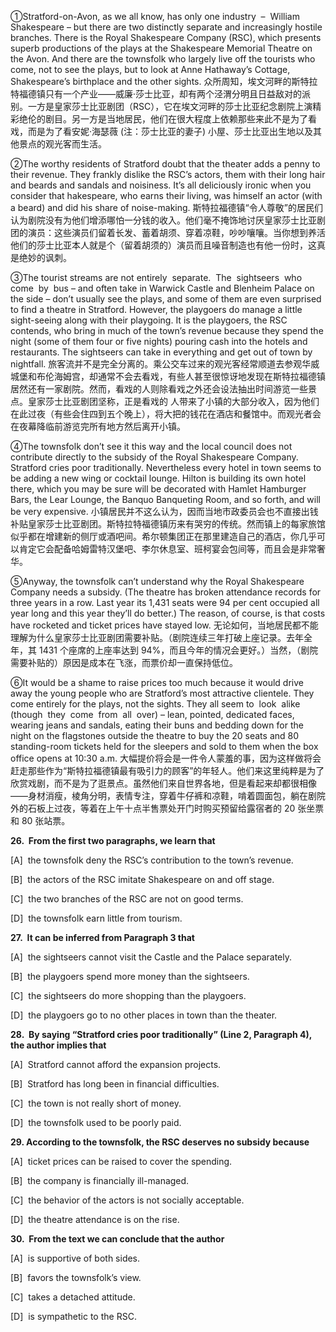 ①Stratford-on-Avon, as we all know, has only one industry  –  William Shakespeare – but there are two distinctly separate and increasingly hostile branches. There is the Royal Shakespeare Company (RSC), which presents superb productions of the plays at the Shakespeare Memorial Theatre on the Avon. And there are the townsfolk who largely live off the tourists who come, not to see the plays, but to look at Anne Hathaway’s Cottage, Shakespeare’s birthplace and the other sights.
众所周知，埃文河畔的斯特拉特福德镇只有一个产业——威廉·莎士比亚，却有两个泾渭分明且日益敌对的派别。一方是皇家莎士比亚剧团（RSC），它在埃文河畔的莎士比亚纪念剧院上演精彩绝伦的剧目。另一方是当地居民，他们在很大程度上依赖那些来此不是为了看戏，而是为了看安妮·海瑟薇 (注：莎士比亚的妻子) 小屋、莎士比亚出生地以及其他景点的观光客而生活。

②The worthy residents of Stratford doubt that the theater adds a penny to their revenue. They frankly dislike the RSC’s actors, them with their long hair and beards and sandals and noisiness. It’s all deliciously ironic when you consider that hakespeare, who earns their living, was himself an actor (with a beard) and did his share of noise-making.
斯特拉福德镇“令人尊敬”的居民们认为剧院没有为他们增添哪怕一分钱的收入。他们毫不掩饰地讨厌皇家莎士比亚剧团的演员：这些演员们留着长发、蓄着胡须、穿着凉鞋，吵吵嚷嚷。当你想到养活他们的莎士比亚本人就是个（留着胡须的）演员而且噪音制造也有他一份时，这真是绝妙的讽刺。

③The tourist streams are not entirely  separate.  The  sightseers  who  come  by  bus – and often take in Warwick Castle and Blenheim Palace on the side – don’t usually see the plays, and some of them are even surprised to find a theatre in Stratford. However, the playgoers do manage a little sight-seeing along with their playgoing. It is the playgoers, the RSC contends, who bring in much of the town’s revenue because they spend the night (some of them four or five nights) pouring cash into the hotels and restaurants. The sightseers can take in everything and get out of town by nightfall.
旅客流并不是完全分离的。乘公交车过来的观光客经常顺道去参观华威城堡和布伦海姆宫，却通常不会去看戏，有些人甚至很惊讶地发现在斯特拉福德镇居然还有一家剧院。然而，看戏的人则除看戏之外还会设法抽出时间游览一些景点。皇家莎士比亚剧团坚称，正是看戏的
人带来了小镇的大部分收入，因为他们在此过夜（有些会住四到五个晚上），将大把的钱花在酒店和餐馆中。而观光者会在夜幕降临前游览完所有地方然后离开小镇。

④The townsfolk don’t see it this way and the local council does not contribute directly to the subsidy of the Royal Shakespeare Company. Stratford cries poor traditionally. Nevertheless every hotel in town seems to be adding a new wing or cocktail lounge. Hilton is building its own hotel there, which you may be sure will be decorated with Hamlet Hamburger Bars, the Lear Lounge, the Banquo Banqueting Room, and so forth, and will be very expensive.
小镇居民并不这么认为，因而当地市政委员会也不直接出钱补贴皇家莎士比亚剧团。斯特拉特福德镇历来有哭穷的传统。然而镇上的每家旅馆似乎都在增建新的侧厅或酒吧间。希尔顿集团正在那里建造自己的酒店，你几乎可以肯定它会配备哈姆雷特汉堡吧、李尔休息室、班柯宴会包间等，而且会是非常奢华。

⑤Anyway, the townsfolk can’t understand why the Royal Shakespeare Company needs a subsidy. (The theatre has broken attendance records for three years in a row. Last year its 1,431 seats were 94 per cent occupied all year long and this year they’ll do better.) The reason, of course, is that costs have rocketed and ticket prices have stayed low.
无论如何，当地居民都不能理解为什么皇家莎士比亚剧团需要补贴。（剧院连续三年打破上座记录。去年全年，其 1431 个座席的上座率达到 94%，而且今年的情况会更好。）当然，（剧院需要补贴的）原因是成本在飞涨，而票价却一直保持低位。

⑥It would be a shame to raise prices too much because it would drive away the young people who are Stratford’s most attractive clientele. They come entirely for the plays, not the sights. They all seem to  look  alike  (though  they  come  from  all  over) – lean, pointed, dedicated faces, wearing jeans and sandals, eating their buns and bedding down for the night on the flagstones outside the theatre to buy the 20 seats and 80 standing-room tickets held for the sleepers and sold to them when the box office opens at 10:30 a.m.
大幅提价将会是一件令人蒙羞的事，因为这样做将会赶走那些作为“斯特拉福德镇最有吸引力的顾客”的年轻人。他们来这里纯粹是为了欣赏戏剧，而不是为了逛景点。虽然他们来自世界各地，但是看起来却都很相像——身材消瘦，棱角分明，表情专注，穿着牛仔裤和凉鞋，啃着圆面包，躺在剧院外的石板上过夜，等着在上午十点半售票处开门时购买预留给露宿者的 20 张坐票和 80 张站票。

**26.  From the first two paragraphs, we learn that**

[A]  the townsfolk deny the RSC’s contribution to the town’s revenue.

[B]  the actors of the RSC imitate Shakespeare on and off stage.

[C]  the two branches of the RSC are not on good terms.

[D]  the townsfolk earn little from tourism.

**27.  It can be inferred from Paragraph 3 that**

[A]  the sightseers cannot visit the Castle and the Palace separately.

[B]  the playgoers spend more money than the sightseers.

[C]  the sightseers do more shopping than the playgoers.

[D]  the playgoers go to no other places in town than the theater.

**28.  By saying “Stratford cries poor traditionally” (Line 2, Paragraph 4), the author implies that**

[A]  Stratford cannot afford the expansion projects.

[B]  Stratford has long been in financial difficulties.

[C]  the town is not really short of money.

[D]  the townsfolk used to be poorly paid.

**29. According to the townsfolk, the RSC deserves no subsidy because**

[A]  ticket prices can be raised to cover the spending.

[B]  the company is financially ill-managed.

[C]  the behavior of the actors is not socially acceptable.

[D]  the theatre attendance is on the rise.

**30.  From the text we can conclude that the author**

[A]  is supportive of both sides.

[B]  favors the townsfolk’s view.

[C]  takes a detached attitude.

[D]  is sympathetic to the RSC.